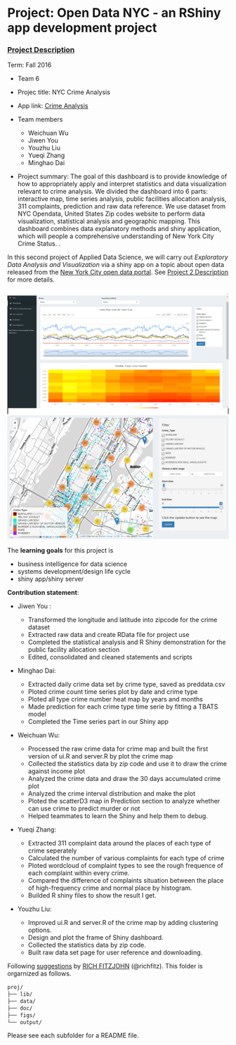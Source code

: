 # Project: Open Data NYC - an RShiny app development project
### [Project Description](doc/project2_desc.md)

Term: Fall 2016

+ Team 6
+ Projec title: NYC Crime Analysis
+ App link: 
[Crime Analysis](https://minghao.shinyapps.io/crime_analysis/)
+ Team members
	+ Weichuan Wu
	+ Jiwen You
	+ Youzhu Liu
	+ Yueqi Zhang
	+ Minghao Dai
	
+ Project summary:
The goal of this dashboard is to provide knowledge of how to appropriately apply and interpret statistics and data visualization relevant to crime analysis.
We divided the dashboard into 6 parts: interactive map, time series analysis, public facilities allocation analysis, 311 complaints, prediction and raw data reference.
We use dataset from NYC Opendata, United States Zip codes website to perform data visualization, statistical analysis and geographic mapping.
This dashboard combines data explanatory methods and shiny application, which will people a comprehensive understanding of New York City Crime Status.
.

In this second project of Applied Data Science, we will carry out *Exploratory Data Analysis and Visualization* via a shiny app on a topic about open data released from the [New York City open data portal](https://nycopendata.socrata.com/). See [Project 2 Description](doc/project2_desc.md) for more details.  


![screenshot](doc/app_screenshot.png)
![screenshot](doc/app_screenshot1.png)

The **learning goals** for this project is 
- business intelligence for data science
- systems development/design life cycle
- shiny app/shiny server

**Contribution statement**: 
+ Jiwen You :
	+ Transformed the longitude and latitude into zipcode for the crime dataset
	+ Extracted raw data and create RData file for project use
	+ Completed the statistical analysis and R Shiny demonstration for the public facility allocation section
	+ Edited, consolidated and cleaned statements and scripts

+ Minghao Dai: 
         
	+ Extracted daily crime data set by crime type, saved as preddata.csv
	+ Ploted crime count time series plot by date and crime type
	+ Ploted all type crime number heat map by years and months
	+ Made prediction for each crime type time serie by fitting a TBATS model
	+ Completed the Time series part in our Shiny app

+ Weichuan Wu: 
         
	+ Processed the raw crime data for crime map and built the first version of ui.R and server.R by plot the crime map
	+ Collected the statistics data by zip code and use it to draw the crime against income plot
	+ Analyzed the crime data and draw the 30 days accumulated crime plot
	+ Analyzed the crime interval distribution and make the plot
	+ Ploted the scatterD3 map in Prediction section to analyze whether can use crime to predict murder or not
	+ Helped teammates to learn the Shiny and help them to debug.
	
+ Yueqi Zhang:

	+ Extracted 311 complaint data around the places of each type of crime seperately
	+ Calculated the number of various complaints for each type of crime 
	+ Ploted wordcloud of complaint types to see the rough frequence of each complaint within every crime.
	+ Compared the difference of complaints situation between the place of high-frequency crime and normal place by histogram.
	+ Builded R shiny files to show the result I get. 
	
+ Youzhu Liu: 

	+ Improved ui.R and server.R of the crime map by adding clustering options.
	+ Design and plot the frame of Shiny dashboard.
	+ Collected the statistics data by zip code.
	+ Built raw data set page for user reference and downloading.


Following [suggestions](http://nicercode.github.io/blog/2013-04-05-projects/) by [RICH FITZJOHN](http://nicercode.github.io/about/#Team) (@richfitz). This folder is orgarnized as follows.

```
proj/
├── lib/
├── data/
├── doc/
├── figs/
└── output/
```

Please see each subfolder for a README file.

